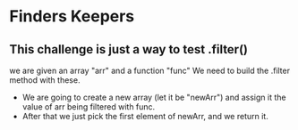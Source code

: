# Finders Keepers

## This challenge is just a way to test .filter()

we are given an array "arr" and a function "func"
We need to build the .filter method with these.

* We are going to create a new array (let it be "newArr") and assign it the value of arr being filtered with func.
* After that we just pick the first element of newArr, and we return it.

